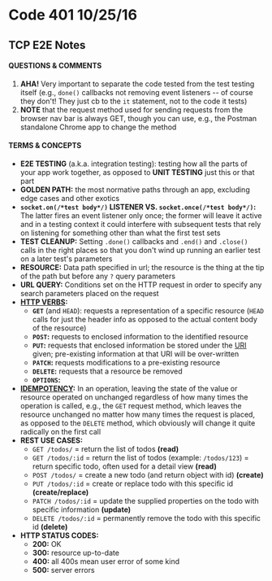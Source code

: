 # Code 401 10/25/16
## TCP E2E Notes

#### QUESTIONS & COMMENTS
1. **AHA!** Very important to separate the code tested from the test testing itself (e.g., `done()` callbacks not removing event listeners -- of course they don't!  They just cb to the `it` statement, not to the code it tests)
1. **NOTE** that the request method used for sending requests from the browser nav bar is always GET, though you can use, e.g., the Postman standalone Chrome app to change the method

#### TERMS & CONCEPTS
  * **E2E TESTING** (a.k.a. integration testing): testing how all the parts of your app work together, as opposed to **UNIT TESTING**  just this or that part
  * **GOLDEN PATH:**  the most normative paths through an app, excluding edge cases and other exotics
  * **`socket.on(/*test body*/)` LISTENER VS. `socket.once(/*test body*/)`:** The latter fires an event listener only once; the former will leave it active and in a testing context it could interfere with subsequent tests that rely on listening for something other than what the first test sets 
  * **TEST CLEANUP:**  Setting `.done()` callbacks and `.end()` and `.close()` calls in the right places so that you don't wind up running an earlier test on a later test's parameters
  * **RESOURCE:**  Data path specified in url; the resource is the thing at the tip of the path but before any `?` query parameters
  * **URL QUERY:** Conditions set on the HTTP request in order to specify any search parameters placed on the request
  * **[HTTP VERBS](https://en.wikipedia.org/wiki/Hypertext_Transfer_Protocol#Request_methods):**  
    * **`GET`** (and `HEAD`): requests a representation of a specific resource (`HEAD` calls for just the header info as opposed to the actual content body of the resource)
    * **`POST`:** requests to enclosed information to the identified resource
    * **`PUT`:** requests that enclosed information be stored under the [URI](https://en.wikipedia.org/wiki/URI) given; pre-existing information at that URI will be over-written  
    * **`PATCH`:** requests modifications to a pre-existing resource
    * **`DELETE`:** requests that a resource be removed
    * **`OPTIONS`:** 
  * **[IDEMPOTENCY](https://en.wikipedia.org/wiki/Idempotence#Computer_science_meaning):**  In an operation, leaving the state of the value or resource operated on unchanged regardless of how many times the operation is called, e.g., the `GET` request method, which leaves the resource unchanged no matter how many times the request is placed, as opposed to the `DELETE` method, which obviously will change it quite radically on the first call
  * **REST USE CASES:**
    * `GET /todos/` = return the list of todos **(read)**
    * `GET /todos/:id` = return the list of todos (example: `/todos/123`) = return specific todo, often used for a detail view **(read)**
    * `POST /todos/` = create a new todo (and return object with id) **(create)**
    * `PUT /todos/:id` = create or replace todo with this specific id **(create/replace)**
    * `PATCH /todos/:id` = update the supplied properties on the todo with specific information **(update)**
    * `DELETE /todos/:id` = permanently remove the todo with this specific id **(delete)**
  * **HTTP STATUS CODES:**
    * **200:** OK
    * **300:** resource up-to-date
    * **400:** all 400s mean user error of some kind
    * **500:** server errors

    
